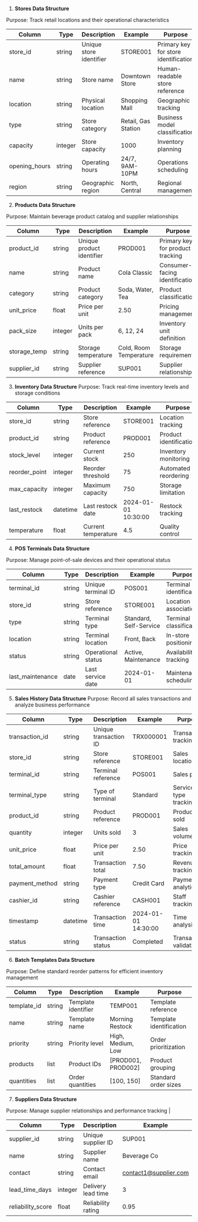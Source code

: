 
1. **Stores Data Structure**

Purpose: Track retail locations and their operational characteristics

| Column | Type | Description | Example | Purpose |
|--------|------|-------------|----------|----------|
| store_id | string | Unique store identifier | STORE001 | Primary key for store identification |
| name | string | Store name | Downtown Store | Human-readable store reference |
| location | string | Physical location | Shopping Mall | Geographic tracking |
| type | string | Store category | Retail, Gas Station | Business model classification |
| capacity | integer | Store capacity | 1000 | Inventory planning |
| opening_hours | string | Operating hours | 24/7, 9AM-10PM | Operations scheduling |
| region | string | Geographic region | North, Central | Regional management |

2. **Products Data Structure**

Purpose: Maintain beverage product catalog and supplier relationships

| Column | Type | Description | Example | Purpose |
|--------|------|-------------|----------|----------|
| product_id | string | Unique product identifier | PROD001 | Primary key for product tracking |
| name | string | Product name | Cola Classic | Consumer-facing identification |
| category | string | Product category | Soda, Water, Tea | Product classification |
| unit_price | float | Price per unit | 2.50 | Pricing management |
| pack_size | integer | Units per pack | 6, 12, 24 | Inventory unit definition |
| storage_temp | string | Storage temperature | Cold, Room Temperature | Storage requirements |
| supplier_id | string | Supplier reference | SUP001 | Supplier relationship |

3. **Inventory Data Structure**
Purpose: Track real-time inventory levels and storage conditions

| Column | Type | Description | Example | Purpose |
|--------|------|-------------|----------|----------|
| store_id | string | Store reference | STORE001 | Location tracking |
| product_id | string | Product reference | PROD001 | Product identification |
| stock_level | integer | Current stock | 250 | Inventory monitoring |
| reorder_point | integer | Reorder threshold | 75 | Automated reordering |
| max_capacity | integer | Maximum capacity | 750 | Storage limitation |
| last_restock | datetime | Last restock date | 2024-01-01 10:30:00 | Restock tracking |
| temperature | float | Current temperature | 4.5 | Quality control |

4. **POS Terminals Data Structure**

Purpose: Manage point-of-sale devices and their operational status

| Column | Type | Description | Example | Purpose |
|--------|------|-------------|----------|----------|
| terminal_id | string | Unique terminal ID | POS001 | Terminal identification |
| store_id | string | Store reference | STORE001 | Location association |
| type | string | Terminal type | Standard, Self-Service | Terminal classification |
| location | string | Terminal location | Front, Back | In-store positioning |
| status | string | Operational status | Active, Maintenance | Availability tracking |
| last_maintenance | date | Last service date | 2024-01-01 | Maintenance scheduling |

5. **Sales History Data Structure**
Purpose: Record all sales transactions and analyze business performance

| Column | Type | Description | Example | Purpose |
|--------|------|-------------|----------|----------|
| transaction_id | string | Unique transaction ID | TRX000001 | Transaction tracking |
| store_id | string | Store reference | STORE001 | Sales location |
| terminal_id | string | Terminal reference | POS001 | Sales point |
| terminal_type | string | Type of terminal | Standard | Service type tracking |
| product_id | string | Product reference | PROD001 | Product sold |
| quantity | integer | Units sold | 3 | Sales volume |
| unit_price | float | Price per unit | 2.50 | Price tracking |
| total_amount | float | Transaction total | 7.50 | Revenue tracking |
| payment_method | string | Payment type | Credit Card | Payment analytics |
| cashier_id | string | Cashier reference | CASH001 | Staff tracking |
| timestamp | datetime | Transaction time | 2024-01-01 14:30:00 | Time analysis |
| status | string | Transaction status | Completed | Transaction validation |

6. **Batch Templates Data Structure**

Purpose: Define standard reorder patterns for efficient inventory management

| Column | Type | Description | Example | Purpose |
|--------|------|-------------|----------|----------|
| template_id | string | Template identifier | TEMP001 | Template reference |
| name | string | Template name | Morning Restock | Template identification |
| priority | string | Priority level | High, Medium, Low | Order prioritization |
| products | list | Product IDs | [PROD001, PROD002] | Product grouping |
| quantities | list | Order quantities | [100, 150] | Standard order sizes |

7. **Suppliers Data Structure**

Purpose: Manage supplier relationships and performance tracking |

| Column | Type | Description | Example | Purpose |
|--------|------|-------------|----------|----------|
| supplier_id | string | Unique supplier ID | SUP001 | Supplier identification |
| name | string | Supplier name | Beverage Co | Business reference |
| contact | string | Contact email | contact1@supplier.com | Communication |
| lead_time_days | integer | Delivery lead time | 3 | Order planning |
| reliability_score | float | Reliability rating | 0.95 | Supplier evaluation |
